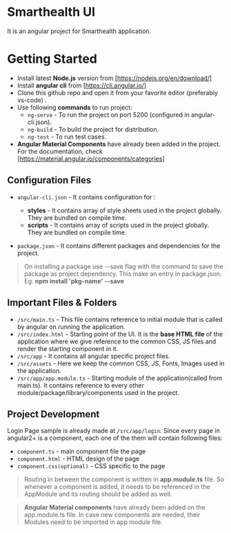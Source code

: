 # Smarthealth UI

It is an angular project for Smarthealth application.

# Getting Started

- Install latest **Node.js** version from [https://nodejs.org/en/download/]
- Install **angular cli** from [https://cli.angular.io/]
- Clone this github repo and open it from your favorite editor (preferably vs-code) .
- Use following **commands** to run project:
	- `ng-serve` - To run the project on port 5200 (configured in angular-cli.json).
	- `ng-build` - To build the project for distribution.
	- `ng-test` - To run test cases.
- **Angular Material Components** have already been added in the project. For the documentation, check [https://material.angular.io/components/categories]

## Configuration Files

- `angular-cli.json` - It contains configuration for :
	- **styles** - It contains array of style sheets used in the project globally. They are bundled on compile time.
	- **scripts** - It contains array of scripts used in the project globally. They are bundled on compile time.

-	`package.json` - It contains different packages and dependencies for the project. 
> On installing a package use --save flag with the command to save the package as project dependency. This make an entry in package.json.  Eg. **npm install 'pkg-name' --save**

## Important Files & Folders

-	`/src/main.ts` - This file contains reference to initial module that is called by angular on running the application.
-	`/src/index.html` - Starting point of the UI. It is the **base HTML file** of the application where we give reference to the common CSS, JS files and render the starting component in it.
-	`/src/app` - It contains all angular specific project files.
-	`/src/assets` - Here we keep the common CSS, JS, Fonts, Images used in the application.
-	`/src/app/app.module.ts` - Starting module of the application(called from main.ts). It contains reference to every other module/package/library/components used in the project.

## Project Development

Login Page sample is already made at `/src/app/login`. Since every page in angular2+ is a component, each one of the them will contain following files:
-	`component.ts` - main component file the page
-	`component.html` - HTML design of the page
-	`component.css(optional)` - CSS specific to the page

>Routing in between the component is written in **app.module.ts** file. So whenever a component is added, it needs to be referenced in the AppModule and its routing should be added as well.

>**Angular Material components** have already been added on the app.module.ts file. In case new components are needed, their Modules need to be imported in app module file.